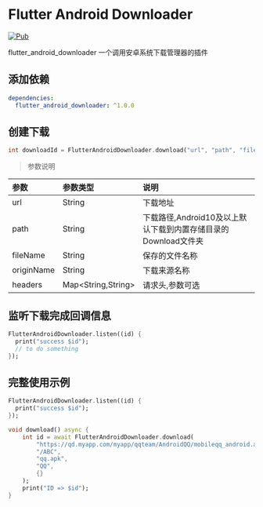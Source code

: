 # Flutter Android Downloader

[![Pub](https://img.shields.io/pub/v/flutter_android_downloader.svg?style=flat-square)](https://pub.dartlang.org/packages/flutter_android_downloader)


flutter_android_downloader 一个调用安卓系统下载管理器的插件

## 添加依赖

```yaml
dependencies:
  flutter_android_downloader: ^1.0.0
```

## 创建下载

```dart
int downloadId = FlutterAndroidDownloader.download("url", "path", "fileName","originName","headers");
```

> 参数说明

| 参数 | 参数类型 |说明 |
| :-----| :-----| :-----|
| url | String | 下载地址 |
| path | String | 下载路径,Android10及以上默认下载到内置存储目录的Download文件夹 |
| fileName | String | 保存的文件名称 |
| originName | String | 下载来源名称 |
| headers | Map<String,String> |请求头,参数可选 |

## 监听下载完成回调信息
```dart
FlutterAndroidDownloader.listen((id) {
  print("success $id");
  // to do something
});
```

## 完整使用示例

```dart
FlutterAndroidDownloader.listen((id) {
  print("success $id");
});

void download() async {
    int id = await FlutterAndroidDownloader.download(
        "https://qd.myapp.com/myapp/qqteam/AndroidQQ/mobileqq_android.apk",
        "/ABC",
        "qq.apk",
        "QQ",
        {}
    );
    print("ID => $id");
}

```
